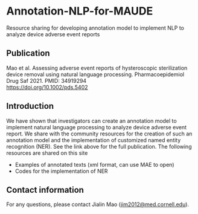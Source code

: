 # Annotation-NLP-for-MAUDE
Resource sharing for developing annotation model to implement NLP to analyze device adverse event reports

## Publication
Mao et al. Assessing adverse event reports of hysteroscopic sterilization device removal using natural language processing. Pharmacoepidemiol Drug Saf 2021. PMID: 34919294 \
https://doi.org/10.1002/pds.5402

## Introduction
We have shown that investigators can create an annotation model to implement natural language processing to analyze device adverse event report. We share with the community resources for the creation of such an annotation model and the implementation of customized named entity recognition (NER). See the link above for the full publication. The following resources are shared on this site
  - Examples of annotated texts (xml format, can use MAE to open)
  - Codes for the implementation of NER
  
## Contact information
For any questions, please contact Jialin Mao (jim2012@med.cornell.edu).
